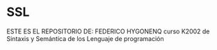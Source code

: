 # SSL
ESTE ES EL REPOSITORIO DE: FEDERICO HYGONENQ
curso K2002 de
Sintaxis y Semántica de los Lenguaje de programación
